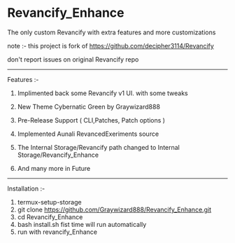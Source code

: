 # Revancify_Enhance
The only custom Revancify with extra features and more customizations

note :- this project is fork of https://github.com/decipher3114/Revancify

don't report issues on original Revancify repo

____________________________________
Features :- 
1) Implimented back some Revancify v1 UI. with some tweaks 

2) New Theme Cybernatic Green by Graywizard888
3) Pre-Release Support ( CLI,Patches, Patch options )
4) Implemented Aunali RevancedExeriments source
5) The Internal Storage/Revancify path changed to Internal Storage/Revancify_Enhance

6) And many more in Future
____________________________________

Installation :-

1) termux-setup-storage
2) git clone https://github.com/Graywizard888/Revancify_Enhance.git
3) cd Revancify_Enhance
4) bash install.sh fist time will run automatically
5) run with revancify_Enhance

